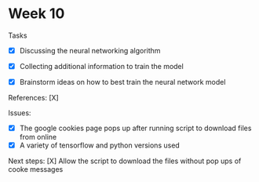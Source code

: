 # Week 10

Tasks
- [X] Discussing the neural networking algorithm
- [X] Collecting additional information to train the model
- [X] Brainstorm ideas on how to best train the neural network model



References:
 [X]


Issues:
- [X] The google cookies page pops up after running script to download files from online
- [X] A variety of tensorflow and python versions used

 Next steps:
 [X] Allow the script to download the files without pop ups of cooke messages

